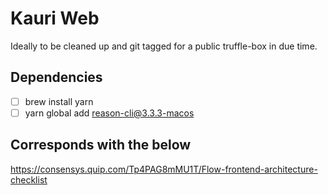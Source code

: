 # Kauri Web

Ideally to be cleaned up and git tagged for a public truffle-box in due time.

## Dependencies

- [ ] brew install yarn
- [ ] yarn global add reason-cli@3.3.3-macos

## Corresponds with the below

https://consensys.quip.com/Tp4PAG8mMU1T/Flow-frontend-architecture-checklist
